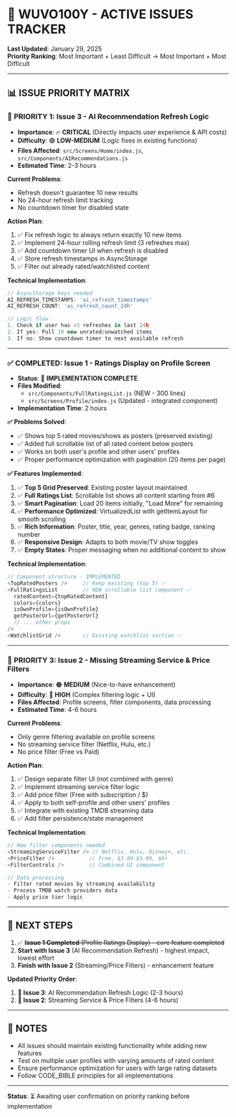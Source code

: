 # 🎯 WUVO100Y - ACTIVE ISSUES TRACKER

**Last Updated**: January 29, 2025  
**Priority Ranking**: Most Important + Least Difficult → Most Important + Most Difficult

---

## 📊 **ISSUE PRIORITY MATRIX**

### 🥇 **PRIORITY 1: Issue 3 - AI Recommendation Refresh Logic**
- **Importance**: 🔥 **CRITICAL** (Directly impacts user experience & API costs)
- **Difficulty**: 🟢 **LOW-MEDIUM** (Logic fixes in existing functions)
- **Files Affected**: `src/Screens/Home/index.js`, `src/Components/AIRecommendations.js`
- **Estimated Time**: 2-3 hours

**Current Problems**:
- Refresh doesn't guarantee 10 new results
- No 24-hour refresh limit tracking
- No countdown timer for disabled state

**Action Plan**:
1. ✅ Fix refresh logic to always return exactly 10 new items
2. ✅ Implement 24-hour rolling refresh limit (3 refreshes max)
3. ✅ Add countdown timer UI when refresh is disabled
4. ✅ Store refresh timestamps in AsyncStorage
5. ✅ Filter out already rated/watchlisted content

**Technical Implementation**:
```javascript
// AsyncStorage keys needed
AI_REFRESH_TIMESTAMPS: 'ai_refresh_timestamps'
AI_REFRESH_COUNT: 'ai_refresh_count_24h'

// Logic flow
1. Check if user has <3 refreshes in last 24h
2. If yes: Pull 10 new unrated/unwatched items
3. If no: Show countdown timer to next available refresh
```

---

### ✅ **COMPLETED: Issue 1 - Ratings Display on Profile Screen**
- **Status**: 🎉 **IMPLEMENTATION COMPLETE**
- **Files Modified**: 
  - `src/Components/FullRatingsList.js` (NEW - 300 lines)
  - `src/Screens/Profile/index.js` (Updated - integrated component)
- **Implementation Time**: 2 hours

**✅ Problems Solved**:
- ✅ Shows top 5 rated movies/shows as posters (preserved existing)
- ✅ Added full scrollable list of all rated content below posters
- ✅ Works on both user's profile and other users' profiles
- ✅ Proper performance optimization with pagination (20 items per page)

**✅ Features Implemented**:
1. ✅ **Top 5 Grid Preserved**: Existing poster layout maintained
2. ✅ **Full Ratings List**: Scrollable list shows all content starting from #6
3. ✅ **Smart Pagination**: Load 20 items initially, "Load More" for remaining
4. ✅ **Performance Optimized**: VirtualizedList with getItemLayout for smooth scrolling
5. ✅ **Rich Information**: Poster, title, year, genres, rating badge, ranking number
6. ✅ **Responsive Design**: Adapts to both movie/TV show toggles
7. ✅ **Empty States**: Proper messaging when no additional content to show

**Technical Implementation**:
```javascript
// Component structure - IMPLEMENTED
<TopRatedPosters />     // Keep existing (top 5) ✅
<FullRatingsList        // NEW scrollable list component ✅
  ratedContent={topRatedContent}
  colors={colors}
  isOwnProfile={isOwnProfile}
  getPosterUrl={getPosterUrl}
  // ... other props
/>
<WatchlistGrid />       // Existing watchlist section ✅
```

---

### 🥉 **PRIORITY 3: Issue 2 - Missing Streaming Service & Price Filters**
- **Importance**: 🟠 **MEDIUM** (Nice-to-have enhancement)
- **Difficulty**: 🔴 **HIGH** (Complex filtering logic + UI)
- **Files Affected**: Profile screens, filter components, data processing
- **Estimated Time**: 4-6 hours

**Current Problems**:
- Only genre filtering available on profile screens
- No streaming service filter (Netflix, Hulu, etc.)
- No price filter (Free vs Paid)

**Action Plan**:
1. ✅ Design separate filter UI (not combined with genre)
2. ✅ Implement streaming service filter logic
3. ✅ Add price filter (Free with subscription / $)
4. ✅ Apply to both self-profile and other users' profiles
5. ✅ Integrate with existing TMDB streaming data
6. ✅ Add filter persistence/state management

**Technical Implementation**:
```javascript
// New filter components needed
<StreamingServiceFilter /> // Netflix, Hulu, Disney+, etc.
<PriceFilter />           // Free, $3.99-$5.99, $6+
<FilterControls />        // Combined UI component

// Data processing
- Filter rated movies by streaming availability
- Process TMDB watch providers data
- Apply price tier logic
```

---

## 🔄 **NEXT STEPS**

1. ✅ ~~**Issue 1 Completed** (Profile Ratings Display) - core feature completed~~
2. **Start with Issue 3** (AI Recommendation Refresh) - highest impact, lowest effort  
3. **Finish with Issue 2** (Streaming/Price Filters) - enhancement feature

**Updated Priority Order**:
1. **🥇 Issue 3**: AI Recommendation Refresh Logic (2-3 hours)
2. **🥈 Issue 2**: Streaming Service & Price Filters (4-6 hours)

---

## 📝 **NOTES**

- All issues should maintain existing functionality while adding new features
- Test on multiple user profiles with varying amounts of rated content
- Ensure performance optimization for users with large rating datasets
- Follow CODE_BIBLE principles for all implementations

---

**Status**: ⏳ Awaiting user confirmation on priority ranking before implementation